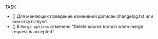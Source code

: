 <!--
    Прочитать перед созданием Merge Request
    http://wiki.pin/doku.php/programmers/workflow/review#сценарий_author
-->

<!-- Дописать номер задачи, в которую будет списывать время ревьювер -->
TASK-

<!-- Ссылка/и на изменения документации в текущей ветке -->


<!-- Описание изменений -->


<!-- Перед слиянием убедиться, что все галочки заполнены -->
- [] Для меняющих поведение изменений дописан changelog.txt или они отсутствуют
- [] В `Merge options` отмечено “Delete source branch when merge request is accepted”
